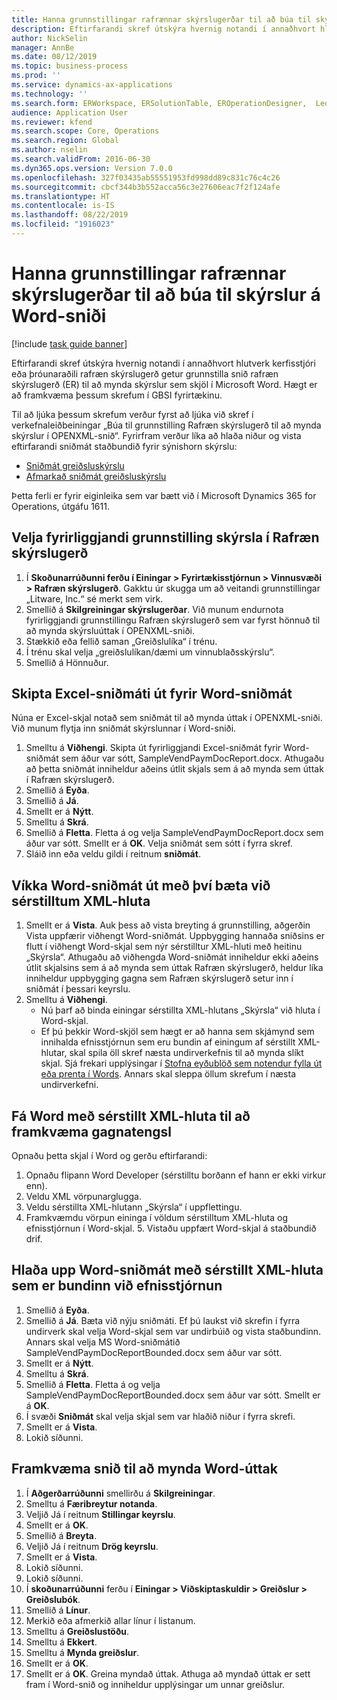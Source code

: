 ```yaml
---
title: Hanna grunnstillingar rafrænnar skýrslugerðar til að búa til skýrslur á Word-sniði
description: Eftirfarandi skref útskýra hvernig notandi í annaðhvort hlutverk kerfisstjóri eða þróunaraðili rafræn skýrslugerð getur grunnstilla snið rafræn skýrslugerð til að mynda skýrslur sem skjöl í Microsoft Word.
author: NickSelin
manager: AnnBe
ms.date: 08/12/2019
ms.topic: business-process
ms.prod: ''
ms.service: dynamics-ax-applications
ms.technology: ''
ms.search.form: ERWorkspace, ERSolutionTable, EROperationDesigner,  LedgerJournalTable, LedgerJournalTransVendPaym
audience: Application User
ms.reviewer: kfend
ms.search.scope: Core, Operations
ms.search.region: Global
ms.author: nselin
ms.search.validFrom: 2016-06-30
ms.dyn365.ops.version: Version 7.0.0
ms.openlocfilehash: 327f03435ab55551953fd998dd89c831c76c4c26
ms.sourcegitcommit: cbcf344b3b552acca56c3e27606eac7f2f124afe
ms.translationtype: HT
ms.contentlocale: is-IS
ms.lasthandoff: 08/22/2019
ms.locfileid: "1916023"
---
```

# <a name="design-er-configurations-to-generate-reports-in-word-format"></a>Hanna grunnstillingar rafrænnar skýrslugerðar til að búa til skýrslur á Word-sniði

[!include [task guide banner](../../includes/task-guide-banner.md)]

Eftirfarandi skref útskýra hvernig notandi í annaðhvort hlutverk kerfisstjóri eða þróunaraðili rafræn skýrslugerð getur grunnstilla snið rafræn skýrslugerð (ER) til að mynda skýrslur sem skjöl í Microsoft Word. Hægt er að framkvæma þessum skrefum í GBSI fyrirtækinu.

Til að ljúka þessum skrefum verður fyrst að ljúka við skref í verkefnaleiðbeiningar „Búa til grunnstilling Rafræn skýrslugerð til að mynda skýrslur í OPENXML-snið“. Fyrirfram verður líka að hlaða niður og vista eftirfarandi sniðmát staðbundið fyrir sýnishorn skýrslu:

- [Sniðmát greiðsluskýrslu](https://go.microsoft.com/fwlink/?linkid=862266)
- [Afmarkað sniðmát greiðsluskýrslu](https://go.microsoft.com/fwlink/?linkid=862266)


Þetta ferli er fyrir eiginleika sem var bætt við í Microsoft Dynamics 365 for Operations, útgáfu 1611.


## <a name="select-the-existing-er-report-configuration"></a>Velja fyrirliggjandi grunnstilling skýrsla í Rafræn skýrslugerð
1. Í **Skoðunarrúðunni ferðu í Einingar > Fyrirtækisstjórnun > Vinnusvæði > Rafræn skýrslugerð**. Gakktu úr skugga um að veitandi grunnstillingar „Litware, Inc.“ sé merkt sem virk.  
2. Smellið á **Skilgreiningar skýrslugerðar**. Við munum endurnota fyrirliggjandi grunnstillingu Rafræn skýrslugerð sem var fyrst hönnuð til að mynda skýrsluúttak í OPENXML-sniði.  
3. Stækkið eða fellið saman „Greiðslulíka“ í trénu.
4. Í trénu skal velja „greiðslulíkan/dæmi um vinnublaðsskýrslu“.
5. Smellið á Hönnuður.

## <a name="replace-the-excel-template-with-the-word-template"></a>Skipta Excel-sniðmáti út fyrir Word-sniðmát

Núna er Excel-skjal notað sem sniðmát til að mynda úttak í OPENXML-sniði. Við munum flytja inn sniðmát skýrslunnar í Word-sniði.

1. Smelltu á **Viðhengi**. Skipta út fyrirliggjandi Excel-sniðmát fyrir Word-sniðmát sem áður var sótt, SampleVendPaymDocReport.docx. Athugaðu að þetta sniðmát inniheldur aðeins útlit skjals sem á að mynda sem úttak í Rafræn skýrslugerð.  
2. Smellið á **Eyða**.
3. Smellið á **Já**.
4. Smellt er á **Nýtt**.
5. Smelltu á **Skrá**.
6. Smellið á **Fletta**. Fletta á og velja SampleVendPaymDocReport.docx sem áður var sótt. Smellt er á **OK**. Velja sniðmát sem sótt í fyrra skref.  
7. Sláið inn eða veldu gildi í reitnum **sniðmát**.

## <a name="extend-the-word-template-by-adding-a-custom-xml-part"></a>Víkka Word-sniðmát út með því bæta við sérstilltum XML-hluta
1. Smellt er á **Vista**. Auk þess að vista breyting á grunnstilling, aðgerðin Vista uppfærir viðhengt Word-sniðmát. Uppbygging hannaða sniðsins er flutt í viðhengt Word-skjal sem nýr sérstilltur XML-hluti með heitinu „Skýrsla“. Athugaðu að viðhengda Word-sniðmát inniheldur ekki aðeins útlit skjalsins sem á að mynda sem úttak Rafræn skýrslugerð, heldur líka inniheldur uppbygging gagna sem Rafræn skýrslugerð setur inn í sniðmát í þessari keyrslu.  
2. Smelltu á **Viðhengi**.
    + Nú þarf að binda einingar sérstillta XML-hlutans „Skýrsla“ við hluta í Word-skjal.  
    + Ef þú þekkir Word-skjöl sem hægt er að hanna sem skjámynd sem innihalda efnisstjórnun sem eru bundin af einingum af sérstillt XML-hlutar, skal spila öll skref næsta undirverkefnis til að mynda slíkt skjal. Sjá frekari upplýsingar í [Stofna eyðublöð sem notendur fylla út eða prenta í Words](https://support.office.com/article/Create-forms-that-users-complete-or-print-in-Word-040c5cc1-e309-445b-94ac-542f732c8c8b?ui=en-US&rs=en-US&ad=US). Annars skal sleppa öllum skrefum í næsta undirverkefni.  

## <a name="get-word-with-custom-xml-part-to-do-data-bindings"></a>Fá Word með sérstillt XML-hluta til að framkvæma gagnatengsl

Opnaðu þetta skjal í Word og gerðu eftirfarandi:  
1. Opnaðu flipann Word Developer (sérstilltu borðann ef hann er ekki virkur enn).
2. Veldu XML vörpunarglugga.
3. Veldu sérstillta XML-hlutann „Skýrsla“ í uppflettingu.
4. Framkvæmdu vörpun eininga í völdum sérstilltum XML-hluta og efnisstjórnun í Word-skjal.  5. Vistaðu uppfært Word-skjal á staðbundið drif.  

## <a name="upload-the-word-template-with-custom-xml-part-bounded-to-content-controls"></a>Hlaða upp Word-sniðmát með sérstillt XML-hluta sem er bundinn við efnisstjórnun
1. Smellið á **Eyða**.
2. Smellið á **Já**. Bæta við nýju sniðmáti. Ef þú laukst við skrefin í fyrra undirverk skal velja Word-skjal sem var undirbúið og vista staðbundinn. Annars skal velja MS Word-sniðmátið SampleVendPaymDocReportBounded.docx sem áður var sótt.  
3. Smellt er á **Nýtt**.
4. Smelltu á **Skrá**.
5. Smellið á **Fletta**. Fletta á og velja SampleVendPaymDocReportBounded.docx sem áður var sótt. Smellt er á **OK**.
6. Í svæði **Sniðmát** skal velja skjal sem var hlaðið niður í fyrra skrefi.
7. Smellt er á **Vista**.
8. Lokið síðunni.

## <a name="execute-the-format-to-create-word-output"></a>Framkvæma snið til að mynda Word-úttak
1. Í **Aðgerðarrúðunni** smellirðu á **Skilgreiningar**.
2. Smelltu á **Færibreytur notanda**.
3. Veljið Já í reitnum **Stillingar keyrslu**.
4. Smellt er á **OK**.
5. Smellið á **Breyta**.
6. Veljið Já í reitnum **Drög keyrslu**.
7. Smellt er á **Vista**.
8. Lokið síðunni.
9. Lokið síðunni.
10. Í **skoðunarrúðunni** ferðu í **Einingar > Viðskiptaskuldir > Greiðslur > Greiðslubók**.
11. Smellið á **Línur**.
12. Merkið eða afmerkið allar línur í listanum.
13. Smelltu á **Greiðslustöðu**.
14. Smelltu á **Ekkert**.
15. Smelltu á **Mynda greiðslur**.
16. Smellt er á **OK**.
17. Smellt er á **OK**. Greina myndað úttak. Athuga að myndað úttak er sett fram í Word-snið og inniheldur upplýsingar um unnar greiðslur.  

